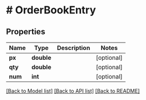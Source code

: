 # # OrderBookEntry

## Properties

Name | Type | Description | Notes
------------ | ------------- | ------------- | -------------
**px** | **double** |  | [optional] 
**qty** | **double** |  | [optional] 
**num** | **int** |  | [optional] 

[[Back to Model list]](../../README.md#documentation-for-models) [[Back to API list]](../../README.md#documentation-for-api-endpoints) [[Back to README]](../../README.md)


